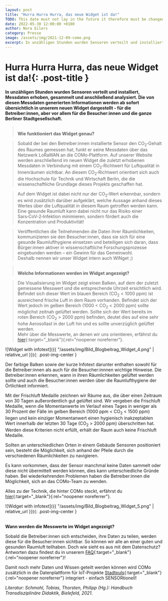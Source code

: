 ```yaml
---
layout: post
title: "Hurra Hurra Hurra, das neue Widget ist da!"
TODO: This date must not lay in the future it therefore must be changed on the day the post is published 2021 -> 2022
date: 2022-05-30 12:00:00 +0100
author: Nora Eilers
category: Presse
image: /assets/img/2021-12-09-como.png
excerpt: In unzähligen Stunden wurden Sensoren verteilt und installiert, Messdaten erhoben, gesammelt und anschließend analysiert. Die von diesen Messdaten generierten Informationen werden ab sofort übersichtlich in unserem neuen Widget dargestellt - für die Betreiber:innen, aber vor allem für die Besucher:innen und die ganze Berliner Stadtgesellschaft.
---
```


# **Hurra Hurra Hurra, das neue Widget ist da!**{: .post-title }

**In unzähligen Stunden wurden Sensoren verteilt und installiert, Messdaten erhoben, gesammelt und anschließend analysiert. Die von diesen Messdaten generierten Informationen werden ab sofort übersichtlich in unserem neuen Widget dargestellt - für die Betreiber:innen, aber vor allem für die Besucher:innen und die ganze Berliner Stadtgesellschaft.**

> <br/> **Wie funktioniert das Widget genau?**

> Sobald der bei den Betreiber:innen installierte Sensor den CO<sub>2</sub>&#8209;Gehalt des Raumes gemessen hat, funkt er seine Messdaten über das Netzwerk LoRaWAN an die COMo&#8209;Plattform. Auf unserer Website werden anschließend im neuen Widget die zuletzt erhobenen Messdaten in Verbindung mit einem CO<sub>2</sub>&#8209;Richtwert für Luftqualität in Innenräumen sichtbar. An diesem CO<sub>2</sub>&#8209;Richtwert orientiert sich auch die Hochschule für Technik und Wirtschaft Berlin, die die wissenschaftliche Grundlage dieses Projekts geschaffen hat.

> Auf dem Widget ist dabei nicht nur der CO<sub>2</sub>&#8209;Wert erkennbar, sondern es wird zusätzlich darüber aufgeklärt, welche Aussage anhand dieses Wertes über die Luftqualität in diesem Raum getroffen werden kann. Eine gesunde Raumluft kann dabei nicht nur das Risiko einer Sars&#8209;CoV&#8209;2&#8209;Infektion minimieren, sondern fördert auch die Konzentration und Produktivität!

> Veröffentlichen die Teilnehmenden die Daten ihrer Räumlichkeiten, kommunizieren sie den Besucher:innen, dass sie sich für eine gesunde Raumlufthygiene einsetzen und beteiligen sich daran, dass Bürger:innen aktiver in wissenschaftliche Forschungsprozesse eingebunden werden – ein Gewinn für das Gemeinwohl.
> <br>Deshalb nennen wir unser Widget intern auch WINget ;)

> <br/> **Welche Informationen werden im Widget angezeigt?**

> Die Visualisierung im Widget zeigt einen Balken, auf dem der zuletzt gemessene Messwert und die entsprechende Uhrzeit ersichtlich wird.
> Befindet sich dieser Wert im blauen Bereich (CO<sub>2</sub> < 1000 ppm) ist ausreichend frische Luft in dem Raum vorhanden. Befindet sich der Wert jedoch im gelben Bereich (1000 < CO<sub>2</sub> < 2000 ppm) sollte
> möglichst zeitnah gelüftet werden. Sollte sich der Wert bereits im roten Bereich (CO<sub>2</sub> > 2000 ppm) befinden, deutet dies auf eine sehr hohe Aerosollast in der Luft hin und es sollte unverzüglich gelüftet werden.
> <br>Mehr über die Messwerte, an denen wir uns orientieren, erfährst du [hier](https://como-berlin.de/faq.html#h2-warum-sollte-die-co-sub-2-sub-konzentration-in-innenräumen-gemessen-werden){:target="\_blank"}{:rel="noopener noreferrer"}.

![Widget with infotext]({{ "/assets/img/Bild_Blogbeitrag_Widget_4.png" | relative_url }}){: .post-img-center }

Der farbige Balken sowie der kurze Infotext darunter enthalten sowohl für die Betreiber:innen als auch für die Besucher:innnen wichtige Hinweise. Die Betreiber:innen erkennen, wann in ihren Räumlichkeiten gelüftet werden sollte und auch die Besucher:innen werden über die Raumlufthygiene der Örtlichkeit informiert.

Mit der Frischluft Medaille zeichnen wir Räume aus, die über einen Zeitraum von 30 Tagen außerordentlich gut gelüftet sind. Wir vergeben die Frischluft Medaille, wenn die Momentanwerte im Verlauf eines Tages in weniger als 30 Prozent der Fälle im gelben Bereich (1000 ppm < CO<sub>2</sub> < 1500 ppm) liegen und kein einziger Momentanwert einen hygienisch inakzeptablen Wert innerhalb der letzten 30 Tage (CO<sub>2</sub> > 2000 ppm) überschritten hat. Werden diese Kriterien nicht erfüllt, erhält der Raum auch keine Frischluft Medaille.

Sollten an unterschiedlichen Orten in einem Gebäude Sensoren positioniert sein, besteht die Möglichkeit, sich anhand der Pfeile durch die verschiedenen Räumlichkeiten zu navigieren.

Es kann vorkommen, dass der Sensor manchmal keine Daten sammelt oder diese nicht übermittelt werden können, dies kann unterschiedliche Gründe haben. Bei wiederkehrenden Problemen haben die Betreiber:innen die Möglichkeit, sich an das COMo&#8209;Team zu wenden.

Alles zu der Technik, die hinter COMo steckt, erfährst du [hier](https://como-berlin.de/faq.html#sensoren){:target="\_blank"}{:rel="noopener noreferrer"}.

![Widget with infotext]({{ "/assets/img/Bild_Blogbeitrag_Widget_5.png" | relative_url }}){: .post-img-center }

<br/> **Wann werden die Messwerte im Widget angezeigt?**

Sobald die Betreiber:innen sich entscheiden, ihre Daten zu teilen, werden diese für die Besucher:innen sichtbar. So können wir alle an einer guten und gesunden Raumluft teilhaben. Doch wie sieht es aus mit dem Datenschutz? Antworten dazu findest du in unserem [FAQ](https://como-berlin.de/faq.html#datenschutz){:target="\_blank"}{:rel="noopener noreferrer"}!


Damit noch mehr Daten und Wissen geteilt werden können wird COMo zusätzlich in die Datenplattform für IoT&#8209;Projekte [Stadtpuls](https://stadtpuls.com/COMo-Projekt/sensors){:target="\_blank"}{:rel="noopener noreferrer"} integriert - einfach SENSORtionell!

<i>Literatur:
Schmohl, Tobias, Thorsten, Philipp (Hg.): Handbuch Transdisziplinäre Didaktik, Bielefeld, 2021.
</i>
